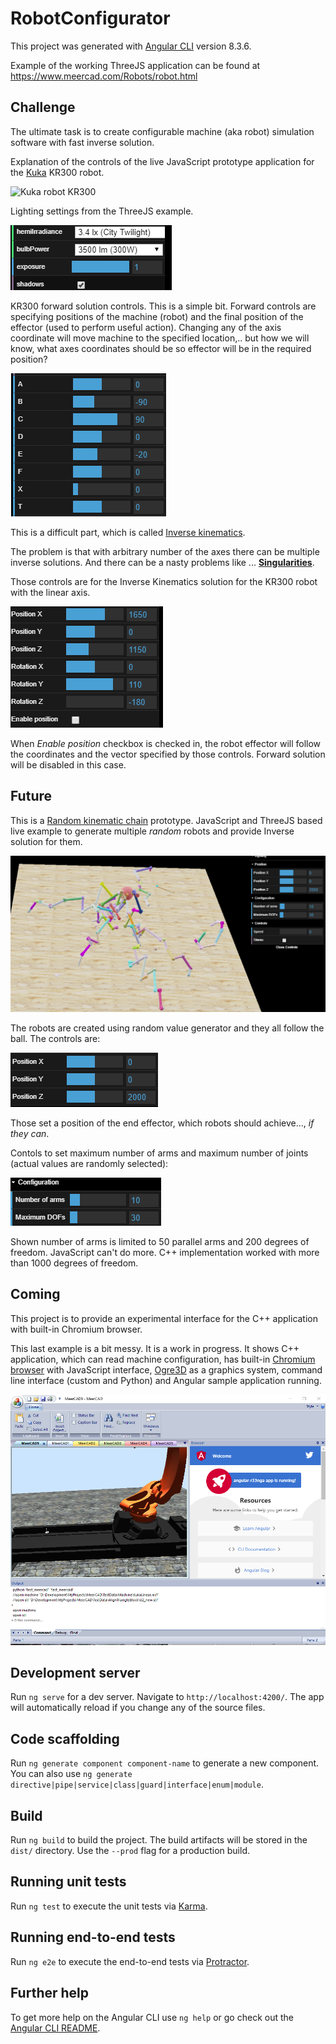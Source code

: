 # RobotConfigurator

This project was generated with [Angular CLI](https://github.com/angular/angular-cli) version 8.3.6.

Example of the working ThreeJS application can be found at https://www.meercad.com/Robots/robot.html

## Challenge

The ultimate task is to create configurable machine (aka robot) simulation software with fast inverse
solution.

Explanation of the controls of the live JavaScript prototype application for the 
[Kuka](https://www.kuka.com) KR300 robot.

![Kuka robot KR300](images/KR300InverseSolutionPrototype.png "Main screen for the KR300 robot with inverse
solution")

Lighting settings from the ThreeJS example.

![Lighting settings](images/KR300LightingSettings.png)

KR300 forward solution controls. This is a simple bit. Forward controls are specifying positions of
the machine (robot) and the final position of the effector (used to perform useful action). Changing any
of the axis coordinate will move machine to the specified location,.. but how we will know, what axes
coordinates should be so effector will be in the required position?

![KR300 forward solution controls](images/KR300ForwardSolutionControls.png)

This is a difficult part, which is called [Inverse kinematics](https://en.wikipedia.org/wiki/Inverse_kinematics).

The problem is that with arbitrary number of the axes there can be multiple inverse solutions. And
there can be a nasty problems like ... [**Singularities**](https://en.wikipedia.org/wiki/Robot_kinematics).

Those controls are for the Inverse Kinematics solution for the KR300 robot with the linear axis.

![KR300 Inverse kinematiks controls](images/KR300InverseKinematicsControls.png)

When *Enable position* checkbox is checked in, the robot effector will follow the coordinates and
the vector specified by those controls. Forward solution will be disabled in this case.

## Future

This is a [Random kinematic chain](https://www.meercad.com/Monster/Monster.html) prototype. JavaScript 
and ThreeJS based live example to generate multiple *random* robots and provide Inverse
solution for them.

![Random robot generator](images/RandomRobotGenerator.png)

The robots are created using random value generator and they all follow the ball. The controls are:

![Effector positon](images/RandomRobotEffectorPosition.png)

Those set a position of the end effector, which robots should achieve..., *if they can*.

Contols to set maximum number of arms and maximum number of joints (actual values are randomly selected):

![Random robotic chains configuration](images/RobotsConfiguration.png)

Shown number of arms is limited to 50 parallel arms and 200 degrees of freedom. JavaScript
can't do more. C++ implementation worked with more than 1000 degrees of freedom.

## Coming

This project is to provide an experimental interface for the C++ application with built-in Chromium
browser.

This last example is a bit messy. It is a work in progress. It shows C++ application, which can read
machine configuration, has built-in [Chromium browser](https://en.wikipedia.org/wiki/Chromium_Embedded_Framework)
with JavaScript interface, [Ogre3D](https://en.wikipedia.org/wiki/OGRE) as a graphics system,
command line interface (custom and Python) and Angular sample application running.

![Work in progress](images/WorkInProgress.png)

## Development server

Run `ng serve` for a dev server. Navigate to `http://localhost:4200/`. The app will automatically reload if you change any of the source files.

## Code scaffolding

Run `ng generate component component-name` to generate a new component. You can also use `ng generate directive|pipe|service|class|guard|interface|enum|module`.

## Build

Run `ng build` to build the project. The build artifacts will be stored in the `dist/` directory. Use the `--prod` flag for a production build.

## Running unit tests

Run `ng test` to execute the unit tests via [Karma](https://karma-runner.github.io).

## Running end-to-end tests

Run `ng e2e` to execute the end-to-end tests via [Protractor](http://www.protractortest.org/).

## Further help

To get more help on the Angular CLI use `ng help` or go check out the [Angular CLI README](https://github.com/angular/angular-cli/blob/master/README.md).
